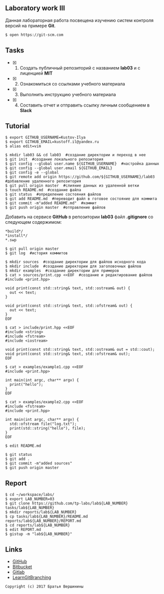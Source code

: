## Laboratory work III

Данная лабораторная работа посвещена изучению систем контроля версий на примере **Git**.

```bash
$ open https://git-scm.com
```

## Tasks

- [X] 1. Создать публичный репозиторий с названием **lab03** и с лиценцией **MIT**
- [X] 2. Ознакомиться со ссылками учебного материала
- [X] 3. Выполнить инструкцию учебного материала
- [X] 4. Составить отчет и отправить ссылку личным сообщением в **Slack**

## Tutorial

```ShellSession
$ export GITHUB_USERNAME=Kustov-Ilya
$ export GITHUB_EMAIL=kustoff.il@yandex.ru
$ alias edit=vim
```

```ShellSession
$ mkdir lab03 && cd lab03  #создание директории и переход в нее
$ git init  #создание локального репозитория
$ git config --global user.name ${GITHUB_USERNAME}  #настройка данных
$ git config --global user.email ${GITHUB_EMAIL}
$ git config -e --global
$ git remote add origin https://github.com/${GITHUB_USERNAME}/lab03  #добавление удаленного репозитория
$ git pull origin master  #слияние данных из удаленной ветки
$ touch README.md  #создание файла
$ git status  #определение состояния файлов
$ git add README.md  #переводит файл в готовое состояние для коммита
$ git commit -m"added README.md"  #коммит
$ git push origin master  #отправление файлов
```

Добавить на сервисе **GitHub** в репозитории **lab03** файл **.gitignore**
со следующем содержимом:

```ShellSession
*build*/
*install*/
*.swp
```

```ShellSession
$ git pull origin master
$ git log  #история коммитов
```

```ShellSession
$ mkdir sources  #создание директории для файлов исходного кода
$ mkdir include  #создание директории для заголовочных файлов
$ mkdir examples  #создание директории для примеров
$ cat > sources/print.cpp <<EOF  #создание и редактирование файлов
#include <print.hpp>

void print(const std::string& text, std::ostream& out) {
  out << text;
}

void print(const std::string& text, std::ofstream& out) {
  out << text;
}
EOF
```

```ShellSession
$ cat > include/print.hpp <<EOF
#include <string>
#include <fstream>
#include <iostream>

void print(const std::string& text, std::ostream& out = std::cout);
void print(const std::string& text, std::ofstream& out);
EOF
```

```ShellSession
$ cat > examples/example1.cpp <<EOF
#include <print.hpp>

int main(int argc, char** argv) {
  print("hello");
}
EOF
```

```ShellSession
$ cat > examples/example2.cpp <<EOF
#include <fstream>
#include <print.hpp>

int main(int argc, char** argv) {
  std::ofstream file("log.txt");
  print(std::string("hello"), file);
}
EOF
```

```ShellSession
$ edit README.md
```

```ShellSession
$ git status
$ git add .
$ git commit -m"added sources"
$ git push origin master
```

## Report

```ShellSession
$ cd ~/workspace/labs/
$ export LAB_NUMBER=03
$ git clone https://github.com/tp-labs/lab${LAB_NUMBER} tasks/lab${LAB_NUMBER}
$ mkdir reports/lab${LAB_NUMBER}
$ cp tasks/lab${LAB_NUMBER}/README.md reports/lab${LAB_NUMBER}/REPORT.md
$ cd reports/lab${LAB_NUMBER}
$ edit REPORT.md
$ gistup -m "lab${LAB_NUMBER}"
```

## Links

- [GitHub](https://github.com)
- [Bitbucket](https://bitbucket.org)
- [Gitlab](https://about.gitlab.com)
- [LearnGitBranching](http://learngitbranching.js.org/)

```
Copyright (c) 2017 Братья Вершинины
```
